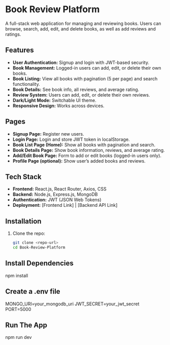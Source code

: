# Book Review Platform

A full-stack web application for managing and reviewing books. Users can browse, search, add, edit, and delete books, as well as add reviews and ratings.

## Features

- **User Authentication:** Signup and login with JWT-based security.
- **Book Management:** Logged-in users can add, edit, or delete their own books.
- **Book Listing:** View all books with pagination (5 per page) and search functionality.
- **Book Details:** See book info, all reviews, and average rating.
- **Review System:** Users can add, edit, or delete their own reviews.
- **Dark/Light Mode:** Switchable UI theme.
- **Responsive Design:** Works across devices.

## Pages

- **Signup Page:** Register new users.
- **Login Page:** Login and store JWT token in localStorage.
- **Book List Page (Home):** Show all books with pagination and search.
- **Book Details Page:** Show book information, reviews, and average rating.
- **Add/Edit Book Page:** Form to add or edit books (logged-in users only).
- **Profile Page (optional):** Show user’s added books and reviews.

## Tech Stack

- **Frontend:** React.js, React Router, Axios, CSS
- **Backend:** Node.js, Express.js, MongoDB
- **Authentication:** JWT (JSON Web Tokens)
- **Deployment:** [Frontend Link] | [Backend API Link]

## Installation

1. Clone the repo:  
   ```bash
   git clone <repo-url>
   cd Book-Review-Platform
   
## Install Dependencies
  npm install

## Create a .env file
MONGO_URI=your_mongodb_uri
JWT_SECRET=your_jwt_secret
PORT=5000
## Run The App
npm run dev


